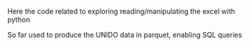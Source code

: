 Here the code related to
exploring reading/manipulating the excel with python

So far used to produce the UNIDO data in parquet,
enabling SQL queries
